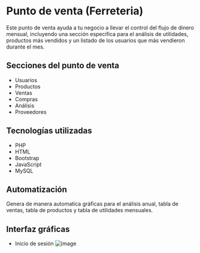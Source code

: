 # Punto de venta (Ferreteria)

Este punto de venta ayuda a tu negocio a llevar el control del flujo de dinero mensual, incluyendo una sección especifica para el análisis de utilidades, productos más vendidos y un listado de los usuarios que más vendieron durante el mes. 

## Secciones del punto de venta
 - Usuarios
 - Productos
 - Ventas
 - Compras
 - Análisis
 - Proveedores
 ## Tecnologías utilizadas
 - PHP
 - HTML
 - Bootstrap
 - JavaScript
 - MySQL
 ## Automatización
 Genera de manera automatica gráficas para el análisis anual, tabla de ventas, tabla de productos y tabla de utilidades mensuales.
 ## Interfaz gráficas
 - Inicio de sesión
 ![image](https://github.com/jorgedeltoro111/ferreteria/assets/119456589/2b453d11-0fc9-4c86-ba2a-6ff8bd0755e8)
